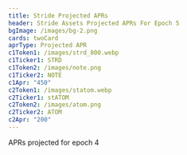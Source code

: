 ```yaml
---
title: Stride Projected APRs
header: Stride Assets Projected APRs For Epoch 5
bgImage: /images/bg-2.png
cards: twoCard
aprType: Projected APR
c1Token1: /images/strd_800.webp
c1Ticker1: STRD
c1Token2: /images/note.png
c1Ticker2: NOTE
c1Apr: "450"
c2Token1: /images/statom.webp
c2Ticker1: stATOM
c2Token2: /images/atom.png
c2Ticker2: ATOM
c2Apr: "200"
---
```


A﻿PRs projected for epoch 4

